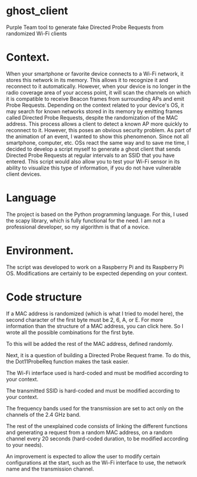 # ghost_client
Purple Team tool to generate fake Directed Probe Requests from randomized Wi-Fi clients

# Context.

When your smartphone or favorite device connects to a Wi-Fi network, it stores this network in its memory. This allows it to recognize it and reconnect to it automatically. However, when your device is no longer in the radio coverage area of ​​your access point, it will scan the channels on which it is compatible to receive Beacon frames from surrounding APs and emit Probe Requests.
Depending on the context related to your device's OS, it may search for known networks stored in its memory by emitting frames called Directed Probe Requests, despite the randomization of the MAC address. This process allows a client to detect a known AP more quickly to reconnect to it. However, this poses an obvious security problem.
As part of the animation of an event, I wanted to show this phenomenon. Since not all smartphone, computer, etc. OSs react the same way and to save me time, I decided to develop a script myself to generate a ghost client that sends Directed Probe Requests at regular intervals to an SSID that you have entered.
This script would also allow you to test your Wi-Fi sensor in its ability to visualize this type of information, if you do not have vulnerable client devices.

# Language

The project is based on the Python programming language. For this, I used the scapy library, which is fully functional for the need. I am not a professional developer, so my algorithm is that of a novice.

# Environment.

The script was developed to work on a Raspberry Pi and its Raspberry Pi OS. Modifications are certainly to be expected depending on your context.

# Code structure

If a MAC address is randomized (which is what I tried to model here), the second character of the first byte must be 2, 6, A, or E. For more information than the structure of a MAC address, you can click here. So I wrote all the possible combinations for the first byte.

To this will be added the rest of the MAC address, defined randomly.

Next, it is a question of building a Directed Probe Request frame. To do this, the Dot11ProbeReq function makes the task easier.

The Wi-Fi interface used is hard-coded and must be modified according to your context.

The transmitted SSID is hard-coded and must be modified according to your context.

The frequency bands used for the transmission are set to act only on the channels of the 2.4 GHz band.

The rest of the unexplained code consists of linking the different functions and generating a request from a random MAC address, on a random channel every 20 seconds (hard-coded duration, to be modified according to your needs).

An improvement is expected to allow the user to modify certain configurations at the start, such as the Wi-Fi interface to use, the network name and the transmission channel.
